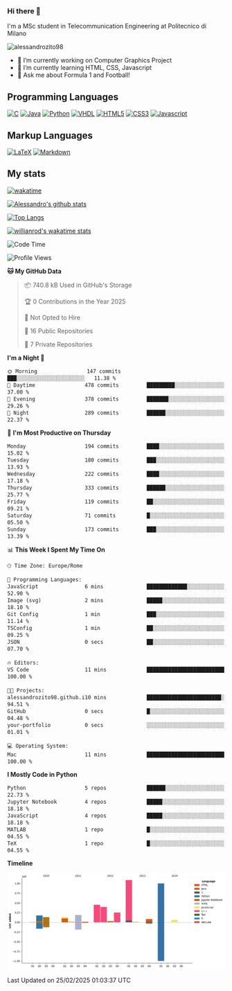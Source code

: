 ### Hi there 👋

I'm a MSc student in Telecommunication Engineering at Politecnico di Milano

<p align="left"> <img src="https://komarev.com/ghpvc/?username=alessandrozito98&label=Profile%20views&color=129e00&style=plastic" alt="alessandrozito98" /> </p>


<!--
**alessandrozito98/alessandrozito98** is a ✨ _special_ ✨ repository because its `README.md` (this file) appears on your GitHub profile.
-->

- 🔭 I’m currently working on Computer Graphics Project
- 🌱 I’m currently learning HTML, CSS, Javascript
- 💬 Ask me about Formula 1 and Football!




## Programming Languages

[![C](https://img.shields.io/badge/c%20-%2300599C.svg?&style=for-the-badge&logo=c&logoColor=white)](<https://en.wikipedia.org/wiki/C_(programming_language)>)
[![Java](https://img.shields.io/badge/java-%23ED8B00.svg?&style=for-the-badge&logo=java&logoColor=white)](https://www.java.com/)
[![Python](https://img.shields.io/badge/python%20-%2314354C.svg?&style=for-the-badge&logo=python&logoColor=white)](https://www.python.org/)
[![VHDL](https://img.shields.io/badge/-VHDL-lightgrey?style=for-the-badge&logo=xilinx&logoColor=red)](https://en.wikipedia.org/wiki/VHDL)
[![HTML5](https://img.shields.io/badge/html5%20-%23E34F26.svg?&style=for-the-badge&logo=html5&logoColor=white)](https://en.wikipedia.org/wiki/HTML5)
[![CSS3](https://img.shields.io/badge/css3%20-%231572B6.svg?&style=for-the-badge&logo=css3&logoColor=white)](https://en.wikipedia.org/wiki/CSS)
[![Javascript](https://img.shields.io/badge/javascript%20-%23323330.svg?&style=for-the-badge&logo=javascript&logoColor=%23F7DF1)](https://en.wikipedia.org/wiki/JavaScript)

## Markup Languages

[![LaTeX](https://img.shields.io/badge/latex%20-%23008080.svg?&style=for-the-badge&logo=latex&logoColor=white)](https://en.wikipedia.org/wiki/LaTeX)
[![Markdown](https://img.shields.io/badge/markdown-%23000000.svg?&style=for-the-badge&logo=markdown&logoColor=white)](https://en.wikipedia.org/wiki/Markdown)


## My stats

[![wakatime](https://wakatime.com/badge/user/6602f0ab-f5f4-418b-b2fb-1fa267f6c557.svg)](https://wakatime.com/@6602f0ab-f5f4-418b-b2fb-1fa267f6c557)


[![Alessandro's github stats](https://github-readme-stats.vercel.app/api?username=alessandrozito98&count_private=true&show_icons=true&theme=radical)](https://github.com/anuraghazra/github-readme-stats)


[![Top Langs](https://github-readme-stats.vercel.app/api/top-langs/?username=alessandrozito98&langs_count=10&layout=compact)](https://github.com/anuraghazra/github-readme-stats)


[![willianrod's wakatime stats](https://github-readme-stats.vercel.app/api/wakatime?username=alessandrozito98&layout=compact&v=2)](https://github.com/anuraghazra/github-readme-stats) 



<!--START_SECTION:waka-->
![Code Time](http://img.shields.io/badge/Code%20Time-154%20hrs%2016%20mins-blue)

![Profile Views](http://img.shields.io/badge/Profile%20Views-0-blue)

**🐱 My GitHub Data** 

> 📦 740.8 kB Used in GitHub's Storage 
 > 
> 🏆 0 Contributions in the Year 2025
 > 
> 🚫 Not Opted to Hire
 > 
> 📜 16 Public Repositories 
 > 
> 🔑 7 Private Repositories 
 > 
**I'm a Night 🦉** 

```text
🌞 Morning                147 commits         ███░░░░░░░░░░░░░░░░░░░░░░   11.38 % 
🌆 Daytime                478 commits         █████████░░░░░░░░░░░░░░░░   37.00 % 
🌃 Evening                378 commits         ███████░░░░░░░░░░░░░░░░░░   29.26 % 
🌙 Night                  289 commits         ██████░░░░░░░░░░░░░░░░░░░   22.37 % 
```
📅 **I'm Most Productive on Thursday** 

```text
Monday                   194 commits         ████░░░░░░░░░░░░░░░░░░░░░   15.02 % 
Tuesday                  180 commits         ███░░░░░░░░░░░░░░░░░░░░░░   13.93 % 
Wednesday                222 commits         ████░░░░░░░░░░░░░░░░░░░░░   17.18 % 
Thursday                 333 commits         ██████░░░░░░░░░░░░░░░░░░░   25.77 % 
Friday                   119 commits         ██░░░░░░░░░░░░░░░░░░░░░░░   09.21 % 
Saturday                 71 commits          █░░░░░░░░░░░░░░░░░░░░░░░░   05.50 % 
Sunday                   173 commits         ███░░░░░░░░░░░░░░░░░░░░░░   13.39 % 
```


📊 **This Week I Spent My Time On** 

```text
🕑︎ Time Zone: Europe/Rome

💬 Programming Languages: 
JavaScript               6 mins              █████████████░░░░░░░░░░░░   52.90 % 
Image (svg)              2 mins              █████░░░░░░░░░░░░░░░░░░░░   18.10 % 
Git Config               1 min               ███░░░░░░░░░░░░░░░░░░░░░░   11.14 % 
TSConfig                 1 min               ██░░░░░░░░░░░░░░░░░░░░░░░   09.25 % 
JSON                     0 secs              ██░░░░░░░░░░░░░░░░░░░░░░░   07.70 % 

🔥 Editors: 
VS Code                  11 mins             █████████████████████████   100.00 % 

🐱‍💻 Projects: 
alessandrozito98.github.i10 mins             ████████████████████████░   94.51 % 
GitHub                   0 secs              █░░░░░░░░░░░░░░░░░░░░░░░░   04.48 % 
your-portfolio           0 secs              ░░░░░░░░░░░░░░░░░░░░░░░░░   01.01 % 

💻 Operating System: 
Mac                      11 mins             █████████████████████████   100.00 % 
```

**I Mostly Code in Python** 

```text
Python                   5 repos             ██████░░░░░░░░░░░░░░░░░░░   22.73 % 
Jupyter Notebook         4 repos             █████░░░░░░░░░░░░░░░░░░░░   18.18 % 
JavaScript               4 repos             █████░░░░░░░░░░░░░░░░░░░░   18.18 % 
MATLAB                   1 repo              █░░░░░░░░░░░░░░░░░░░░░░░░   04.55 % 
TeX                      1 repo              █░░░░░░░░░░░░░░░░░░░░░░░░   04.55 % 
```



**Timeline**

![Lines of Code chart](https://raw.githubusercontent.com/alessandrozito98/alessandrozito98/master/assets/bar_graph.png)


 Last Updated on 25/02/2025 01:03:37 UTC
<!--END_SECTION:waka-->
